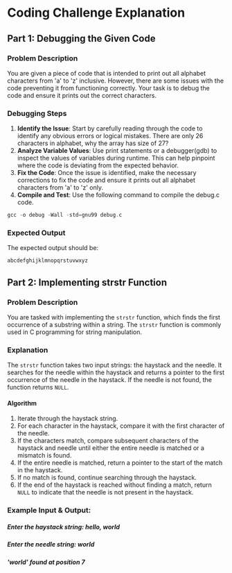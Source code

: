 # Coding Challenge Explanation

## Part 1: Debugging the Given Code

### Problem Description
You are given a piece of code that is intended to print out all alphabet characters from 'a' to 'z' inclusive. However, there are some issues with the code preventing it from functioning correctly. Your task is to debug the code and ensure it prints out the correct characters.

### Debugging Steps
1. **Identify the Issue**: Start by carefully reading through the code to identify any obvious errors or logical mistakes. There are only 26 characters in alphabet, why the array has size of 27?
2. **Analyze Variable Values**: Use print statements or a debugger(gdb) to inspect the values of variables during runtime. This can help pinpoint where the code is deviating from the expected behavior.
3. **Fix the Code**: Once the issue is identified, make the necessary corrections to fix the code and ensure it prints out all alphabet characters from 'a' to 'z' only. 
4. **Compile and Test**: Use the following command to compile the debug.c code.
```C
gcc -o debug -Wall -std=gnu99 debug.c
```

### Expected Output
The expected output should be: 
```C
abcdefghijklmnopqrstuvwxyz
```

## Part 2: Implementing strstr Function

### Problem Description
You are tasked with implementing the `strstr` function, which finds the first occurrence of a substring within a string. The `strstr` function is commonly used in C programming for string manipulation.

### Explanation
The `strstr` function takes two input strings: the haystack and the needle. It searches for the needle within the haystack and returns a pointer to the first occurrence of the needle in the haystack. If the needle is not found, the function returns `NULL`.

#### Algorithm
1. Iterate through the haystack string.
2. For each character in the haystack, compare it with the first character of the needle.
3. If the characters match, compare subsequent characters of the haystack and needle until either the entire needle is matched or a mismatch is found.
4. If the entire needle is matched, return a pointer to the start of the match in the haystack.
5. If no match is found, continue searching through the haystack.
6. If the end of the haystack is reached without finding a match, return `NULL` to indicate that the needle is not present in the haystack.

### Example Input & Output:
##### Enter the haystack string: hello, world
##### Enter the needle string: world
##### 'world' found at position 7

